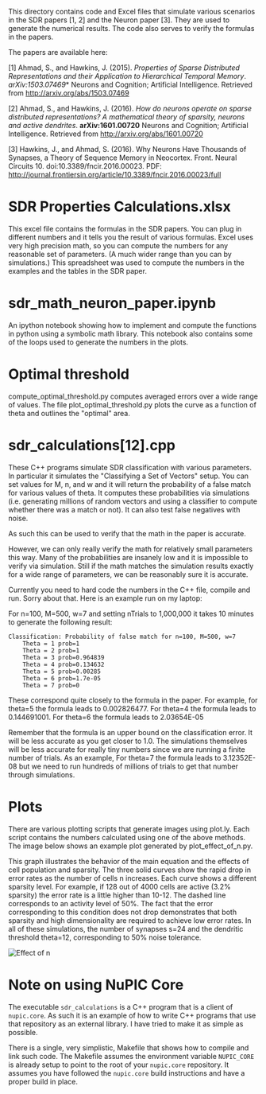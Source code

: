 
This directory contains code and Excel files that simulate various scenarios in
the SDR papers [1, 2] and the Neuron paper [3]. They are used to generate the numerical
results. The code also serves to verify the formulas in the papers.

The papers are available here:

[1] Ahmad, S., and Hawkins, J. (2015). *Properties of Sparse Distributed
Representations and their Application to Hierarchical Temporal Memory*.
*arXiv:1503.07469** Neurons and Cognition; Artificial Intelligence. Retrieved
from http://arxiv.org/abs/1503.07469

[2] Ahmad, S., and Hawkins, J. (2016). *How do neurons operate on sparse
distributed representations? A mathematical theory of sparsity, neurons and
active dendrites*. **arXiv:1601.00720** Neurons and Cognition; Artificial
Intelligence. Retrieved from http://arxiv.org/abs/1601.00720

[3] Hawkins, J., and Ahmad, S. (2016). Why Neurons Have Thousands of Synapses, a
Theory of Sequence Memory in Neocortex. Front. Neural Circuits 10.
doi:10.3389/fncir.2016.00023. PDF:
http://journal.frontiersin.org/article/10.3389/fncir.2016.00023/full


SDR Properties Calculations.xlsx
================================

This excel file contains the formulas in the SDR papers. You can plug in 
different numbers and it tells you the result of various formulas.  Excel  uses
very high precision math, so you can compute the numbers for any  reasonable set
of parameters. (A much wider range than you can by simulations.) This
spreadsheet was used to compute the numbers in the examples and the tables in
the SDR paper.


sdr_math_neuron_paper.ipynb
===========================

An ipython notebook showing how to implement and compute the functions in
python using a symbolic math library.  This notebook also contains some of the
loops used to generate the numbers in the plots.


Optimal threshold
=================

compute_optimal_threshold.py computes averaged errors over a wide range of
values. The file plot_optimal_threshold.py plots the curve as a function of
theta and outlines the "optimal" area.


sdr_calculations[12].cpp
=====================

These C++ programs simulate SDR classification with various parameters.  In
particular it simulates the "Classifying a Set of Vectors" setup. You can set
values for M, n, and w and it will return the probability of a false match
for various values of theta. It computes these probabilities via simulations
(i.e. generating millions of random vectors and using a classifier to compute
whether there was a match or not).  It can also test false negatives with noise.

As such this can be used to verify that the math in the paper is accurate.

However, we can only really verify the math for relatively small parameters
this way. Many of the probabilities are insanely low and it is impossible to
verify via simulation.  Still if the math matches the simulation results
exactly for a wide range of parameters, we can be reasonably sure it is
accurate.

Currently you need to hard code the numbers in the C++ file,  compile and run.
Sorry about that. Here is an example run on my laptop:

For n=100, M=500, w=7 and setting nTrials to 1,000,000 it takes 10 minutes to
generate the following result:
```
Classification: Probability of false match for n=100, M=500, w=7
    Theta = 1 prob=1
    Theta = 2 prob=1
    Theta = 3 prob=0.964839
    Theta = 4 prob=0.134632
    Theta = 5 prob=0.00285
    Theta = 6 prob=1.7e-05
    Theta = 7 prob=0
```

These correspond quite closely to the formula in the paper. For example, for
theta=5 the formula leads to 0.002826477. For theta=4 the formula leads to
0.144691001.  For theta=6 the formula leads to 2.03654E-05

Remember  that  the formula is an upper bound on the classification error. It
will be less accurate as you get closer to 1.0. The simulations themselves will
be less accurate for really tiny numbers since we are running a finite number of
trials.  As an example, For theta=7 the  formula leads to 3.12352E-08 but we
need to run hundreds of millions of  trials to get that number through
simulations.

Plots
=====

There are various plotting scripts that generate images using plot.ly. Each
script contains the numbers calculated using one of the above methods. The image
below shows an example plot generated by plot_effect_of_n.py.

This graph illustrates the behavior of the main equation and the effects of cell
population and sparsity. The three solid curves show the rapid drop in error
rates as the number of cells n increases. Each curve shows a different sparsity
level. For example, if 128 out of 4000 cells are active (3.2% sparsity) the
error rate is a little higher than 10-12. The dashed line corresponds to an
activity level of 50%. The fact that the error corresponding to this condition
does not drop demonstrates that both sparsity and high dimensionality are
required to achieve low error rates. In all of these simulations, the number of
synapses s=24 and the dendritic threshold theta=12, corresponding to 50% noise
tolerance.

![Effect of n](https://github.com/numenta/nupic.research/blob/31f45e19903bacff308b36e07609d25059c63de0/projects/sdr_paper/images/effect_of_n.png)


Note on using NuPIC Core
========================

The executable `sdr_calculations` is a C++ program that is a client of 
`nupic.core`. As such it is an example of how to write C++ programs that use
that repository as an external library. I have tried to make it as simple as
possible. 

There is a single, very simplistic, Makefile that shows how to compile and link
such code.  The Makefile assumes the environment variable `NUPIC_CORE` is
already setup to point to the root of your `nupic.core` repository.  It 
assumes you have followed the `nupic.core` build instructions and have a 
proper build in place. 

